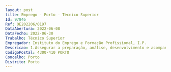 ```yaml
--- 
layout: post
title: Emprego - Porto - Técnico Superior
Id: 97846
Ref: OE202206/0197
DataAbertura: 2022-06-08
DataFecho: 2022-06-30
Trabalho: Técnico Superior
Empregador: Instituto do Emprego e Formação Profissional, I.P.
Descricao: 1.Assegurar a preparação, análise, desenvolvimento e acompanhamento de processos de aquisição, nos termos do Código dos Contratos Públicos (CCP), Decreto Lei n.º 18 2008, de 29 de janeiro 2. Proceder à verificação, análise e processamento dos documentos de despesa e receita na ótica orçamental, patrimonial e analítica, bem como ao seu registo em plataforma informática 3.Colaborar na preparação de elementos para efeitos de ações de auditoria interna e externa 4. Assegurar a execução financeira das medidas ativas de emprego.
CodigoPostal: 4300-410 PORTO
Concelho: Porto
Distrito: Porto
--- 
```


